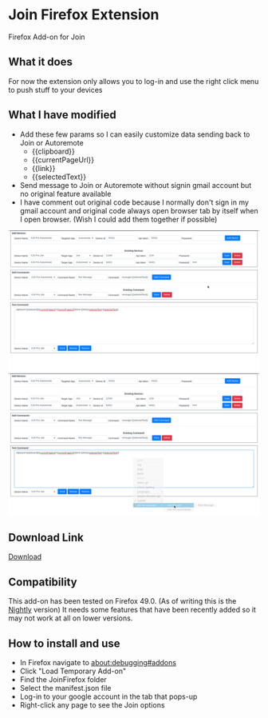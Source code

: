 # Join Firefox Extension
Firefox Add-on for Join

## What it does

For now the extension only allows you to log-in and use the right click menu to push stuff to your devices


## What I have modified
- Add these few params so I can easily customize data sending back to Join or Autoremote
    - {{clipboard}}
    - {{currentPageUrl}}
    - {{link}}
    - {{selectedText}}
- Send message to Join or Autoremote without signin gmail account but no original feature available
- I have comment out original code because I normally don't sign in my gmail account and original code always open browser tab by itself when I open browser. (Wish I could add them together if possible)

![Sample 1](sample1.png)
![Sample 2](sample2.png)

## Download Link
[Download](join_by_joaoapps.xpi)


## Compatibility

This add-on has been tested on Firefox 49.0. (As of writing this is the [Nightly](https://nightly.mozilla.org/) version)
It needs some features that have been recently added so it may not work at all on lower versions.

## How to install and use

- In Firefox navigate to [about:debugging#addons](about:debugging#addons)
- Click "Load Temporary Add-on"
- Find the JoinFirefox folder
- Select the manifest.json file
- Log-in to your google account in the tab that pops-up
- Right-click any page to see the Join options
